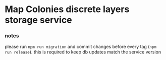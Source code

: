 # Map Colonies discrete layers storage service

### notes 
please run ```npm run migration``` and commit changes before every tag (```npm run release```).
this is required to keep db updates match the service version
